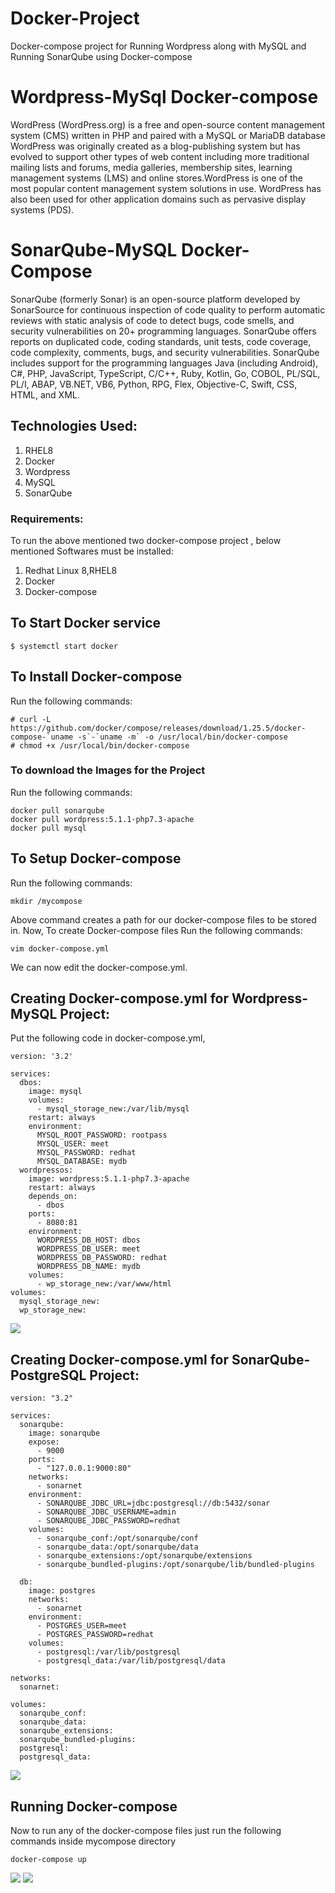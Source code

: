 # Docker-Project
Docker-compose project for Running Wordpress along with MySQL and Running SonarQube using Docker-compose

# Wordpress-MySql Docker-compose
WordPress (WordPress.org) is a free and open-source content management system (CMS) written in PHP and paired with a MySQL or MariaDB database WordPress was originally created as a blog-publishing system but has evolved to support other types of web content including more traditional mailing lists and forums, media galleries, membership sites, learning management systems (LMS) and online stores.WordPress is one of the most popular content management system solutions in use. WordPress has also been used for other application domains such as pervasive display systems (PDS).

# SonarQube-MySQL Docker-Compose
SonarQube (formerly Sonar) is an open-source platform developed by SonarSource for continuous inspection of code quality to perform automatic reviews with static analysis of code to detect bugs, code smells, and security vulnerabilities on 20+ programming languages. SonarQube offers reports on duplicated code, coding standards, unit tests, code coverage, code complexity, comments, bugs, and security vulnerabilities. SonarQube includes support for the programming languages Java (including Android), C#, PHP, JavaScript, TypeScript, C/C++, Ruby, Kotlin, Go, COBOL, PL/SQL, PL/I, ABAP, VB.NET, VB6, Python, RPG, Flex, Objective-C, Swift, CSS, HTML, and XML.

## Technologies Used:
1. RHEL8
2. Docker
3. Wordpress
4. MySQL
5. SonarQube

### Requirements:
To run the above mentioned two docker-compose project , below mentioned Softwares must be installed:
1. Redhat Linux 8,RHEL8
2. Docker
3. Docker-compose

## To Start Docker service
 ```
 $ systemctl start docker
 ```
## To Install Docker-compose
   Run the following commands:
   ```
   # curl -L https://github.com/docker/compose/releases/download/1.25.5/docker-compose-`uname -s`-`uname -m` -o /usr/local/bin/docker-compose
# chmod +x /usr/local/bin/docker-compose
```
### To download the Images for the Project
  Run the following commands:
  ```
docker pull sonarqube
docker pull wordpress:5.1.1-php7.3-apache
docker pull mysql
```
## To Setup Docker-compose
Run the following commands:
```
mkdir /mycompose
```
Above command creates a path for our docker-compose files to be stored in.
Now, To create Docker-compose files Run the following commands:
```
vim docker-compose.yml
```
We can now edit the docker-compose.yml.

## Creating Docker-compose.yml for Wordpress-MySQL Project:
Put the following code in docker-compose.yml,
```
version: '3.2'

services:
  dbos:
    image: mysql
    volumes:
      - mysql_storage_new:/var/lib/mysql
    restart: always         
    environment:
      MYSQL_ROOT_PASSWORD: rootpass
      MYSQL_USER: meet
      MYSQL_PASSWORD: redhat
      MYSQL_DATABASE: mydb
  wordpressos:               
    image: wordpress:5.1.1-php7.3-apache
    restart: always
    depends_on:
      - dbos
    ports: 
      - 8080:81
    environment:
      WORDPRESS_DB_HOST: dbos
      WORDPRESS_DB_USER: meet
      WORDPRESS_DB_PASSWORD: redhat
      WORDPRESS_DB_NAME: mydb
    volumes:
      - wp_storage_new:/var/www/html 
volumes:
  mysql_storage_new:
  wp_storage_new: 

```
![](Snapshots/docker-compose.yml_wordpress_mysql.PNG)

## Creating Docker-compose.yml for SonarQube-PostgreSQL Project:

```
version: "3.2"

services:
  sonarqube:
    image: sonarqube
    expose:
      - 9000
    ports:
      - "127.0.0.1:9000:80"
    networks:
      - sonarnet
    environment:
      - SONARQUBE_JDBC_URL=jdbc:postgresql://db:5432/sonar
      - SONARQUBE_JDBC_USERNAME=admin
      - SONARQUBE_JDBC_PASSWORD=redhat
    volumes:
      - sonarqube_conf:/opt/sonarqube/conf
      - sonarqube_data:/opt/sonarqube/data
      - sonarqube_extensions:/opt/sonarqube/extensions
      - sonarqube_bundled-plugins:/opt/sonarqube/lib/bundled-plugins

  db:
    image: postgres
    networks:
      - sonarnet
    environment:
      - POSTGRES_USER=meet
      - POSTGRES_PASSWORD=redhat
    volumes:
      - postgresql:/var/lib/postgresql
      - postgresql_data:/var/lib/postgresql/data

networks:
  sonarnet:

volumes:
  sonarqube_conf:
  sonarqube_data:
  sonarqube_extensions:
  sonarqube_bundled-plugins:
  postgresql:
  postgresql_data:
  ```
  ![](Snapshots/docker-compose.yml_sonarqube_postgresql.PNG)
   
## Running Docker-compose
  Now to run any of the docker-compose files just run the following commands inside mycompose directory
  ```
  docker-compose up
  ```
  ![](Snapshots/wordpress.PNG)
  ![](Snapshots/sonarqube.PNG)
  
  

